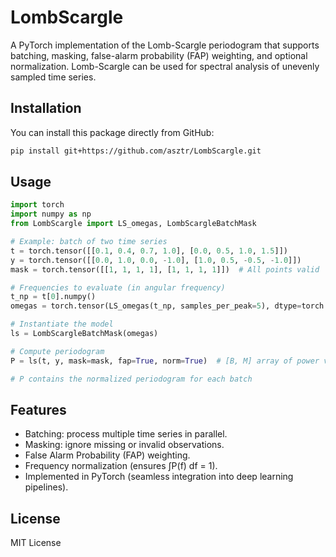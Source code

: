 # LombScargle

A PyTorch implementation of the Lomb-Scargle periodogram that supports batching, masking, false-alarm probability (FAP) weighting, and optional normalization.
Lomb-Scargle can be used for spectral analysis of unevenly sampled time series.

## Installation

You can install this package directly from GitHub:

```bash
pip install git+https://github.com/asztr/LombScargle.git
```

## Usage

```python
import torch
import numpy as np
from LombScargle import LS_omegas, LombScargleBatchMask

# Example: batch of two time series
t = torch.tensor([[0.1, 0.4, 0.7, 1.0], [0.0, 0.5, 1.0, 1.5]])
y = torch.tensor([[0.0, 1.0, 0.0, -1.0], [1.0, 0.5, -0.5, -1.0]])
mask = torch.tensor([[1, 1, 1, 1], [1, 1, 1, 1]])  # All points valid

# Frequencies to evaluate (in angular frequency)
t_np = t[0].numpy()
omegas = torch.tensor(LS_omegas(t_np, samples_per_peak=5), dtype=torch.float32)

# Instantiate the model
ls = LombScargleBatchMask(omegas)

# Compute periodogram
P = ls(t, y, mask=mask, fap=True, norm=True)  # [B, M] array of power values

# P contains the normalized periodogram for each batch
```

## Features

- Batching: process multiple time series in parallel.
- Masking: ignore missing or invalid observations.
- False Alarm Probability (FAP) weighting.
- Frequency normalization (ensures ∫P(f) df = 1).
- Implemented in PyTorch (seamless integration into deep learning pipelines).

## License

MIT License
